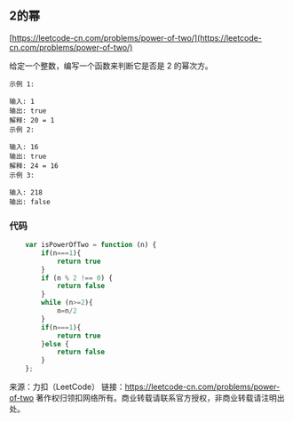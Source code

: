 ## 2的幂

[https://leetcode-cn.com/problems/power-of-two/](https://leetcode-cn.com/problems/power-of-two/)



给定一个整数，编写一个函数来判断它是否是 2 的幂次方。

```
示例 1:

输入: 1
输出: true
解释: 20 = 1
示例 2:

输入: 16
输出: true
解释: 24 = 16
示例 3:

输入: 218
输出: false
```


### 代码

```javascript
    var isPowerOfTwo = function (n) {
        if(n===1){
            return true
        }
        if (n % 2 !== 0) {
            return false
        }
        while (n>=2){
            n=n/2
        }
        if(n===1){
            return true
        }else {
            return false
        }
    };
```

来源：力扣（LeetCode）
链接：https://leetcode-cn.com/problems/power-of-two
著作权归领扣网络所有。商业转载请联系官方授权，非商业转载请注明出处。
